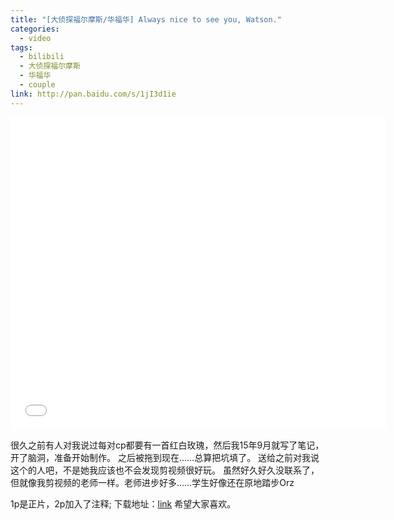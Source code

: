 ```yaml
---
title: "[大侦探福尔摩斯/华福华] Always nice to see you, Watson."
categories:
  - video
tags:
  - bilibili
  - 大侦探福尔摩斯
  - 华福华
  - couple
link: http://pan.baidu.com/s/1jI3d1ie
---
```


<iframe width="600" height="500" src="//player.bilibili.com/player.html?aid=10279283&cid=16983793&page=1" scrolling="no" border="0" frameborder="no" framespacing="0" allowfullscreen="true"> </iframe>


很久之前有人对我说过每对cp都要有一首红白玫瑰，然后我15年9月就写了笔记，开了脑洞，准备开始制作。
之后被拖到现在……总算把坑填了。
送给之前对我说这个的人吧，不是她我应该也不会发现剪视频很好玩。
虽然好久好久没联系了，但就像我剪视频的老师一样。老师进步好多……学生好像还在原地踏步Orz

1p是正片，2p加入了注释;
下载地址：[link](#)
希望大家喜欢。